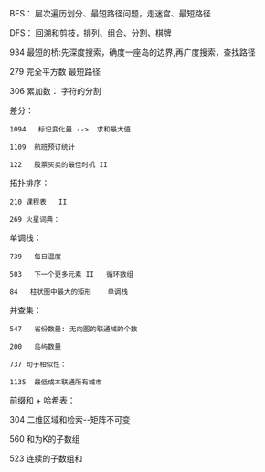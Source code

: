 BFS： 层次遍历划分、最短路径问题，走迷宫、最短路径

DFS： 回溯和剪枝，排列、组合、分割、棋牌
 
934 最短的桥:先深度搜索，确度一座岛的边界,再广度搜索，查找路径

279 完全平方数  最短路径

306  累加数： 字符的分割  


差分：        

	1094   标记变化量 -->  求和最大值

	1109  航班预订统计

	122   股票买卖的最佳时机 II


拓扑排序：
 
	210 课程表   II

	269 火星词典： 

单调栈：

	739   每日温度    

	503   下一个更多元素 II   循环数组
	 
	84   柱状图中最大的矩形    单调栈

并查集：

	547   省份数量: 无向图的联通域的个数
	
	200   岛屿数量
	
	737 句子相似性：
	
	1135  最低成本联通所有城市

	
前缀和 + 哈希表：


304    二维区域和检索--矩阵不可变

560    和为K的子数组

523   连续的子数组和
 
